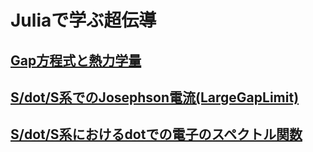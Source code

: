 # Juliaで学ぶ超伝導
## [Gap方程式と熱力学量](https://github.com/hs075/superconductor/blob/master/GapEquation_S_C.ipynb)
## [S/dot/S系でのJosephson電流(LargeGapLimit)](https://github.com/hs075/superconductor/blob/master/LargeGapLimit_AtS-QD-S.ipynb)
## [S/dot/S系におけるdotでの電子のスペクトル関数](https://github.com/hs075/superconductor/blob/master/DOM_AtS-dot-S.ipynb)
